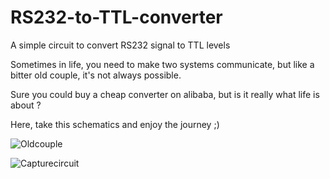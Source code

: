 # RS232-to-TTL-converter
A simple circuit to convert RS232 signal to TTL levels

Sometimes in life, you need to make two systems communicate, but like a bitter old couple, it's not always possible.

Sure you could buy a cheap converter on alibaba, but is it really what life is about ?

Here, take this schematics and enjoy the journey ;)

![Oldcouple](https://user-images.githubusercontent.com/84445386/119120725-e77d2d80-ba2c-11eb-8ade-01a502b90dd8.jpeg)



![Capturecircuit](https://user-images.githubusercontent.com/84445386/119157797-d694e200-ba55-11eb-80cf-d9112c2ea4c9.PNG)
